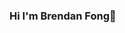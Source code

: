 ### Hi I'm Brendan Fong👋

<!--
**Brendan212/Brendan212** is a ✨ _special_ ✨ repository because its `README.md` (this file) appears on your GitHub profile.

Here are some ideas to get you started:

(dsdssdsdsds)
